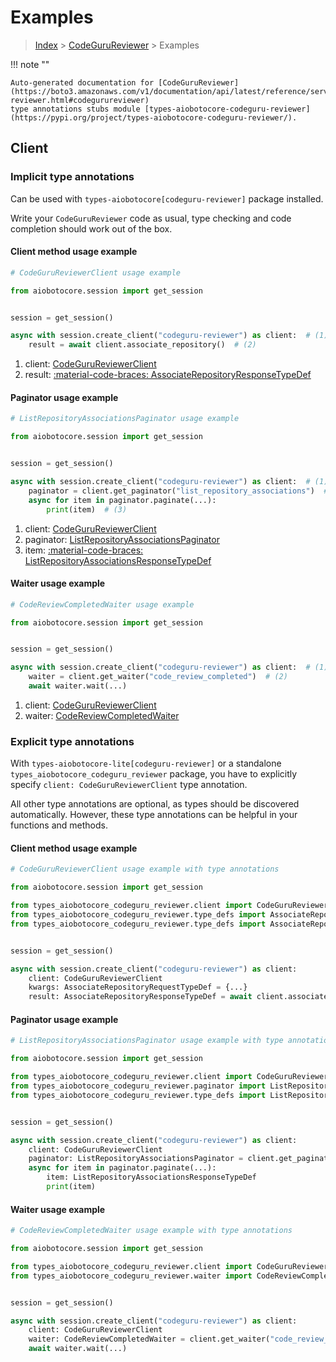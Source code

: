 # Examples

> [Index](../README.md) > [CodeGuruReviewer](./README.md) > Examples

!!! note ""

    Auto-generated documentation for [CodeGuruReviewer](https://boto3.amazonaws.com/v1/documentation/api/latest/reference/services/codeguru-reviewer.html#codegurureviewer)
    type annotations stubs module [types-aiobotocore-codeguru-reviewer](https://pypi.org/project/types-aiobotocore-codeguru-reviewer/).

## Client

### Implicit type annotations

Can be used with `types-aiobotocore[codeguru-reviewer]` package installed.

Write your `CodeGuruReviewer` code as usual,
type checking and code completion should work out of the box.



#### Client method usage example

```python
# CodeGuruReviewerClient usage example

from aiobotocore.session import get_session


session = get_session()

async with session.create_client("codeguru-reviewer") as client:  # (1)
    result = await client.associate_repository()  # (2)
```

1. client: [CodeGuruReviewerClient](./client.md)
2. result: [:material-code-braces: AssociateRepositoryResponseTypeDef](./type_defs.md#associaterepositoryresponsetypedef)



#### Paginator usage example

```python
# ListRepositoryAssociationsPaginator usage example

from aiobotocore.session import get_session


session = get_session()

async with session.create_client("codeguru-reviewer") as client:  # (1)
    paginator = client.get_paginator("list_repository_associations")  # (2)
    async for item in paginator.paginate(...):
        print(item)  # (3)
```

1. client: [CodeGuruReviewerClient](./client.md)
2. paginator: [ListRepositoryAssociationsPaginator](./paginators.md#listrepositoryassociationspaginator)
3. item: [:material-code-braces: ListRepositoryAssociationsResponseTypeDef](./type_defs.md#listrepositoryassociationsresponsetypedef)



#### Waiter usage example

```python
# CodeReviewCompletedWaiter usage example

from aiobotocore.session import get_session


session = get_session()

async with session.create_client("codeguru-reviewer") as client:  # (1)
    waiter = client.get_waiter("code_review_completed")  # (2)
    await waiter.wait(...)
```

1. client: [CodeGuruReviewerClient](./client.md)
2. waiter: [CodeReviewCompletedWaiter](./waiters.md#codereviewcompletedwaiter)


### Explicit type annotations

With `types-aiobotocore-lite[codeguru-reviewer]`
or a standalone `types_aiobotocore_codeguru_reviewer` package, you have to explicitly specify
`client: CodeGuruReviewerClient` type annotation.

All other type annotations are optional, as types should be discovered automatically.
However, these type annotations can be helpful in your functions and methods.


#### Client method usage example

```python
# CodeGuruReviewerClient usage example with type annotations

from aiobotocore.session import get_session

from types_aiobotocore_codeguru_reviewer.client import CodeGuruReviewerClient
from types_aiobotocore_codeguru_reviewer.type_defs import AssociateRepositoryResponseTypeDef
from types_aiobotocore_codeguru_reviewer.type_defs import AssociateRepositoryRequestTypeDef


session = get_session()

async with session.create_client("codeguru-reviewer") as client:
    client: CodeGuruReviewerClient
    kwargs: AssociateRepositoryRequestTypeDef = {...}
    result: AssociateRepositoryResponseTypeDef = await client.associate_repository(**kwargs)
```



#### Paginator usage example

```python
# ListRepositoryAssociationsPaginator usage example with type annotations

from aiobotocore.session import get_session

from types_aiobotocore_codeguru_reviewer.client import CodeGuruReviewerClient
from types_aiobotocore_codeguru_reviewer.paginator import ListRepositoryAssociationsPaginator
from types_aiobotocore_codeguru_reviewer.type_defs import ListRepositoryAssociationsResponseTypeDef


session = get_session()

async with session.create_client("codeguru-reviewer") as client:
    client: CodeGuruReviewerClient
    paginator: ListRepositoryAssociationsPaginator = client.get_paginator("list_repository_associations")
    async for item in paginator.paginate(...):
        item: ListRepositoryAssociationsResponseTypeDef
        print(item)
```



#### Waiter usage example

```python
# CodeReviewCompletedWaiter usage example with type annotations

from aiobotocore.session import get_session

from types_aiobotocore_codeguru_reviewer.client import CodeGuruReviewerClient
from types_aiobotocore_codeguru_reviewer.waiter import CodeReviewCompletedWaiter


session = get_session()

async with session.create_client("codeguru-reviewer") as client:
    client: CodeGuruReviewerClient
    waiter: CodeReviewCompletedWaiter = client.get_waiter("code_review_completed")
    await waiter.wait(...)
```
